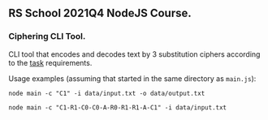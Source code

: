 ## RS School 2021Q4 NodeJS Course.
### Ciphering CLI Tool.

CLI tool that encodes and decodes text by 3 substitution ciphers according to the [task](https://github.com/rolling-scopes-school/basic-nodejs-course/blob/master/descriptions/ciphering-cli-tool.md "Ciphering CLI Tool") requirements.

Usage examples (assuming that started in the same directory as `main.js`):
```
node main -c "C1" -i data/input.txt -o data/output.txt
```
```
node main -c "C1-R1-C0-C0-A-R0-R1-R1-A-C1" -i data/input.txt
```
